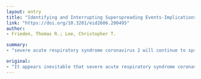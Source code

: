 ```yaml
---
layout: entry
title: "Identifying and Interrupting Superspreading Events-Implications for Control of Severe Acute Respiratory Syndrome Coronavirus 2"
link: "https://doi.org/10.3201/eid2606.200495"
author:
- Frieden, Thomas R.; Lee, Christopher T.

summary:
- "severe acute respiratory syndrome coronavirus 2 will continue to spread. There have been multiple reports of superspreading events (SSEs) SSEs are associated with both explosive growth early in an outbreak and sustained transmission in later stages. Prevention and mitigation depends on quickly recognizing and understanding these events, particularly within healthcare settings. Identifying and mitigating high-risk settings, strict adherence to healthcare infection prevention and control measures and timely implementation of nonpharmaceutical interventions can help prevent and control."

original:
- "It appears inevitable that severe acute respiratory syndrome coronavirus 2 will continue to spread. Although we still have limited information on the epidemiology of this virus, there have been multiple reports of superspreading events (SSEs), which are associated with both explosive growth early in an outbreak and sustained transmission in later stages. Although SSEs appear to be difficult to predict and therefore difficult to prevent, core public health actions can prevent and reduce the number and impact of SSEs. To prevent and control of SSEs, speed is essential. Prevention and mitigation of SSEs depends, first and foremost, on quickly recognizing and understanding these events, particularly within healthcare settings. Better understanding transmission dynamics associated with SSEs, identifying and mitigating high-risk settings, strict adherence to healthcare infection prevention and control measures, and timely implementation of nonpharmaceutical interventions can help prevent and control severe acute respiratory syndrome coronavirus 2, as well as future infectious disease outbreaks."
---
```


